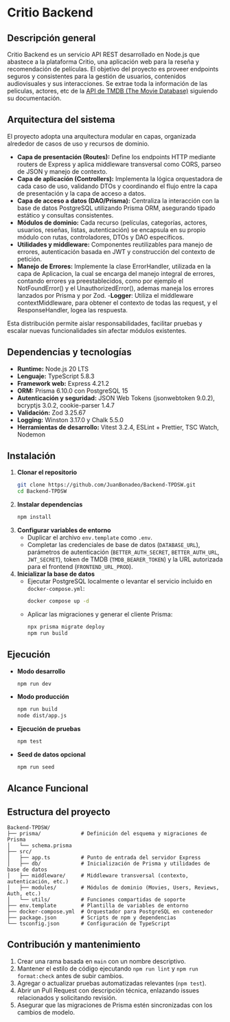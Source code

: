 # Critio Backend

## Descripción general
Critio Backend es un servicio API REST desarrollado en Node.js que abastece a la plataforma Critio, una aplicación web para la reseña y recomendación de películas. El objetivo del proyecto es proveer endpoints seguros y consistentes para la gestión de usuarios, contenidos audiovisuales y sus interacciones. Se extrae toda la información de las peliculas, actores, etc de la [API de TMDB (The Movie Database)](https://www.themoviedb.org/documentation/api) siguiendo su documentación.

## Arquitectura del sistema
El proyecto adopta una arquitectura modular en capas, organizada alrededor de casos de uso y recursos de dominio.

- **Capa de presentación (Routes):** Define los endpoints HTTP mediante routers de Express y aplica middleware transversal como CORS, parseo de JSON y manejo de contexto.
- **Capa de aplicación (Controllers):** Implementa la lógica orquestadora de cada caso de uso, validando DTOs y coordinando el flujo entre la capa de presentación y la capa de acceso a datos.
- **Capa de acceso a datos (DAO/Prisma):** Centraliza la interacción con la base de datos PostgreSQL utilizando Prisma ORM, asegurando tipado estático y consultas consistentes.
- **Módulos de dominio:** Cada recurso (películas, categorías, actores, usuarios, reseñas, listas, autenticación) se encapsula en su propio módulo con rutas, controladores, DTOs y DAO específicos.
- **Utilidades y middleware:** Componentes reutilizables para manejo de errores, autenticación basada en JWT y construcción del contexto de petición.
- **Manejo de Errores:** Implemente la clase ErrorHandler, utilizada en la capa de Aplicacion, la cual se encarga del manejo integral de errores, contando errores ya preestablecidos, como por ejemplo el NotFoundError() y el UnauthorizedError(), ademas maneja los errores lanzados por Prisma y por Zod.
-**Logger**: Utiliza el middleware contextMiddleware, para obtener el contexto de todas las request, y el ResponseHandler, logea las respuesta.

Esta distribución permite aislar responsabilidades, facilitar pruebas y escalar nuevas funcionalidades sin afectar módulos existentes.


## Dependencias y tecnologías
- **Runtime:** Node.js 20 LTS
- **Lenguaje:** TypeScript 5.8.3
- **Framework web:** Express 4.21.2
- **ORM:** Prisma 6.10.0 con PostgreSQL 15
- **Autenticación y seguridad:** JSON Web Tokens (jsonwebtoken 9.0.2), bcryptjs 3.0.2, cookie-parser 1.4.7
- **Validación:** Zod 3.25.67
- **Logging:** Winston 3.17.0 y Chalk 5.5.0
- **Herramientas de desarrollo:** Vitest 3.2.4, ESLint + Prettier, TSC Watch, Nodemon

## Instalación
1. **Clonar el repositorio**
   ```bash
   git clone https://github.com/JuanBonadeo/Backend-TPDSW.git
   cd Backend-TPDSW
   ```
2. **Instalar dependencias**
   ```bash
   npm install
   ```
3. **Configurar variables de entorno**
   - Duplicar el archivo `env.template` como `.env`.
   - Completar las credenciales de base de datos (`DATABASE_URL`), parámetros de autenticación (`BETTER_AUTH_SECRET`, `BETTER_AUTH_URL`, `JWT_SECRET`), token de TMDB (`TMDB_BEARER_TOKEN`) y la URL autorizada para el frontend (`FRONTEND_URL_PROD`).
4. **Inicializar la base de datos**
   - Ejecutar PostgreSQL localmente o levantar el servicio incluido en `docker-compose.yml`:
     ```bash
     docker compose up -d
     ```
   - Aplicar las migraciones y generar el cliente Prisma:
     ```bash
     npx prisma migrate deploy
     npm run build
     ```

## Ejecución
- **Modo desarrollo**
  ```bash
  npm run dev
  ```
- **Modo producción**
  ```bash
  npm run build
  node dist/app.js
  ```
- **Ejecución de pruebas**
  ```bash
  npm test
  ```
- **Seed de datos opcional**
  ```bash
  npm run seed
  ```

## Alcance Funcional 
## Estructura del proyecto
```
Backend-TPDSW/
├── prisma/             # Definición del esquema y migraciones de Prisma
│   └── schema.prisma
├── src/
│   ├── app.ts          # Punto de entrada del servidor Express
│   ├── db/             # Inicialización de Prisma y utilidades de base de datos
│   ├── middleware/     # Middleware transversal (contexto, autenticación, etc.)
│   ├── modules/        # Módulos de dominio (Movies, Users, Reviews, Auth, etc.)
│   └── utils/          # Funciones compartidas de soporte
├── env.template        # Plantilla de variables de entorno
├── docker-compose.yml  # Orquestador para PostgreSQL en contenedor
├── package.json        # Scripts de npm y dependencias
└── tsconfig.json       # Configuración de TypeScript
```

## Contribución y mantenimiento
1. Crear una rama basada en `main` con un nombre descriptivo.
2. Mantener el estilo de código ejecutando `npm run lint` y `npm run format:check` antes de subir cambios.
3. Agregar o actualizar pruebas automatizadas relevantes (`npm test`).
4. Abrir un Pull Request con descripción técnica, enlazando issues relacionados y solicitando revisión.
5. Asegurar que las migraciones de Prisma estén sincronizadas con los cambios de modelo.


